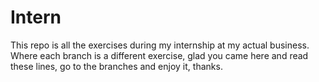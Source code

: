 # Intern
This repo is all the exercises during my internship at my actual business. Where each branch is a different exercise, glad you came here and read these lines, go to the branches and enjoy it, thanks.
